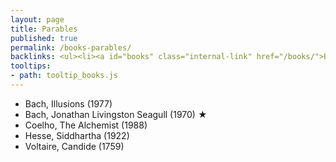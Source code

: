 ```yaml
---
layout: page
title: Parables
published: true
permalink: /books-parables/
backlinks: <ul><li><a id="books" class="internal-link" href="/books/">Books</a></li></ul>
tooltips: 
- path: tooltip_books.js
---
```


* Bach, Illusions (1977)
* Bach, Jonathan Livingston Seagull (1970) ★
* Coelho, The Alchemist (1988)
* Hesse, Siddhartha (1922)
* Voltaire, Candide (1759)
